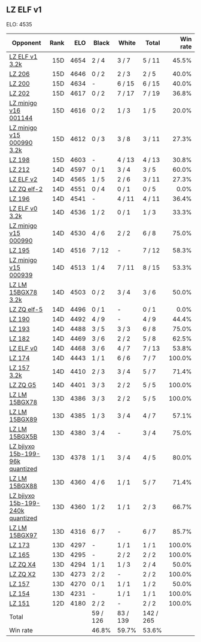 ## LZ ELF v1 ##

ELO: 4535

Opponent | Rank | ELO | Black | White | Total | Win rate
---------|-----:|----:|-------|-------|-------|-------:
[LZ ELF v1 3.2k](LZ%20ELF%20v1%203.2k.md) | 15D | 4654 | 2 / 4 | 3 / 7 | 5 / 11 | 45.5%
[LZ 206](LZ%20206.md) | 15D | 4646 | 0 / 2 | 2 / 3 | 2 / 5 | 40.0%
[LZ 200](LZ%20200.md) | 15D | 4634 | - | 6 / 15 | 6 / 15 | 40.0%
[LZ 202](LZ%20202.md) | 15D | 4617 | 0 / 2 | 7 / 17 | 7 / 19 | 36.8%
[LZ minigo v16 001144](LZ%20minigo%20v16%20001144.md) | 15D | 4616 | 0 / 2 | 1 / 3 | 1 / 5 | 20.0%
[LZ minigo v15 000990 3.2k](LZ%20minigo%20v15%20000990%203.2k.md) | 15D | 4612 | 0 / 3 | 3 / 8 | 3 / 11 | 27.3%
[LZ 198](LZ%20198.md) | 15D | 4603 | - | 4 / 13 | 4 / 13 | 30.8%
[LZ 212](LZ%20212.md) | 14D | 4597 | 0 / 1 | 3 / 4 | 3 / 5 | 60.0%
[LZ ELF v2](LZ%20ELF%20v2.md) | 14D | 4565 | 1 / 5 | 2 / 6 | 3 / 11 | 27.3%
[LZ ZQ elf-2](LZ%20ZQ%20elf-2.md) | 14D | 4551 | 0 / 4 | 0 / 1 | 0 / 5 | 0.0%
[LZ 196](LZ%20196.md) | 14D | 4541 | - | 4 / 11 | 4 / 11 | 36.4%
[LZ ELF v0 3.2k](LZ%20ELF%20v0%203.2k.md) | 14D | 4536 | 1 / 2 | 0 / 1 | 1 / 3 | 33.3%
[LZ minigo v15 000990](LZ%20minigo%20v15%20000990.md) | 14D | 4530 | 4 / 6 | 2 / 2 | 6 / 8 | 75.0%
[LZ 195](LZ%20195.md) | 14D | 4516 | 7 / 12 | - | 7 / 12 | 58.3%
[LZ minigo v15 000939](LZ%20minigo%20v15%20000939.md) | 14D | 4513 | 1 / 4 | 7 / 11 | 8 / 15 | 53.3%
[LZ LM 15BGX78 3.2k](LZ%20LM%2015BGX78%203.2k.md) | 14D | 4503 | 0 / 2 | 3 / 4 | 3 / 6 | 50.0%
[LZ ZQ elf-5](LZ%20ZQ%20elf-5.md) | 14D | 4496 | 0 / 1 | - | 0 / 1 | 0.0%
[LZ 190](LZ%20190.md) | 14D | 4492 | 4 / 9 | - | 4 / 9 | 44.4%
[LZ 193](LZ%20193.md) | 14D | 4488 | 3 / 5 | 3 / 3 | 6 / 8 | 75.0%
[LZ 182](LZ%20182.md) | 14D | 4469 | 3 / 6 | 2 / 2 | 5 / 8 | 62.5%
[LZ ELF v0](LZ%20ELF%20v0.md) | 14D | 4468 | 3 / 6 | 4 / 7 | 7 / 13 | 53.8%
[LZ 174](LZ%20174.md) | 14D | 4443 | 1 / 1 | 6 / 6 | 7 / 7 | 100.0%
[LZ 157 3.2k](LZ%20157%203.2k.md) | 14D | 4410 | 2 / 3 | 3 / 4 | 5 / 7 | 71.4%
[LZ ZQ G5](LZ%20ZQ%20G5.md) | 14D | 4401 | 3 / 3 | 2 / 2 | 5 / 5 | 100.0%
[LZ LM 15BGX78](LZ%20LM%2015BGX78.md) | 13D | 4386 | 3 / 3 | 2 / 2 | 5 / 5 | 100.0%
[LZ LM 15BGX89](LZ%20LM%2015BGX89.md) | 13D | 4385 | 1 / 3 | 3 / 4 | 4 / 7 | 57.1%
[LZ LM 15BGX5B](LZ%20LM%2015BGX5B.md) | 13D | 4380 | 3 / 4 | - | 3 / 4 | 75.0%
[LZ bjiyxo 15b-199-96k quantized](LZ%20bjiyxo%2015b-199-96k%20quantized.md) | 13D | 4378 | 1 / 1 | 3 / 4 | 4 / 5 | 80.0%
[LZ LM 15BGX88](LZ%20LM%2015BGX88.md) | 13D | 4360 | 4 / 6 | 1 / 1 | 5 / 7 | 71.4%
[LZ bjiyxo 15b-199-240k quantized](LZ%20bjiyxo%2015b-199-240k%20quantized.md) | 13D | 4360 | 1 / 2 | 1 / 1 | 2 / 3 | 66.7%
[LZ LM 15BGX97](LZ%20LM%2015BGX97.md) | 13D | 4316 | 6 / 7 | - | 6 / 7 | 85.7%
[LZ 173](LZ%20173.md) | 13D | 4297 | - | 1 / 1 | 1 / 1 | 100.0%
[LZ 165](LZ%20165.md) | 13D | 4295 | - | 2 / 2 | 2 / 2 | 100.0%
[LZ ZQ X4](LZ%20ZQ%20X4.md) | 13D | 4294 | 1 / 1 | 1 / 3 | 2 / 4 | 50.0%
[LZ ZQ X2](LZ%20ZQ%20X2.md) | 13D | 4273 | 2 / 2 | - | 2 / 2 | 100.0%
[LZ 157](LZ%20157.md) | 13D | 4270 | 0 / 1 | 1 / 1 | 1 / 2 | 50.0%
[LZ 154](LZ%20154.md) | 13D | 4231 | - | 1 / 1 | 1 / 1 | 100.0%
[LZ 151](LZ%20151.md) | 12D | 4180 | 2 / 2 | - | 2 / 2 | 100.0%
Total | | | 59 / 126 | 83 / 139 | 142 / 265 | 
Win rate| | | 46.8% | 59.7% | 53.6% | 
